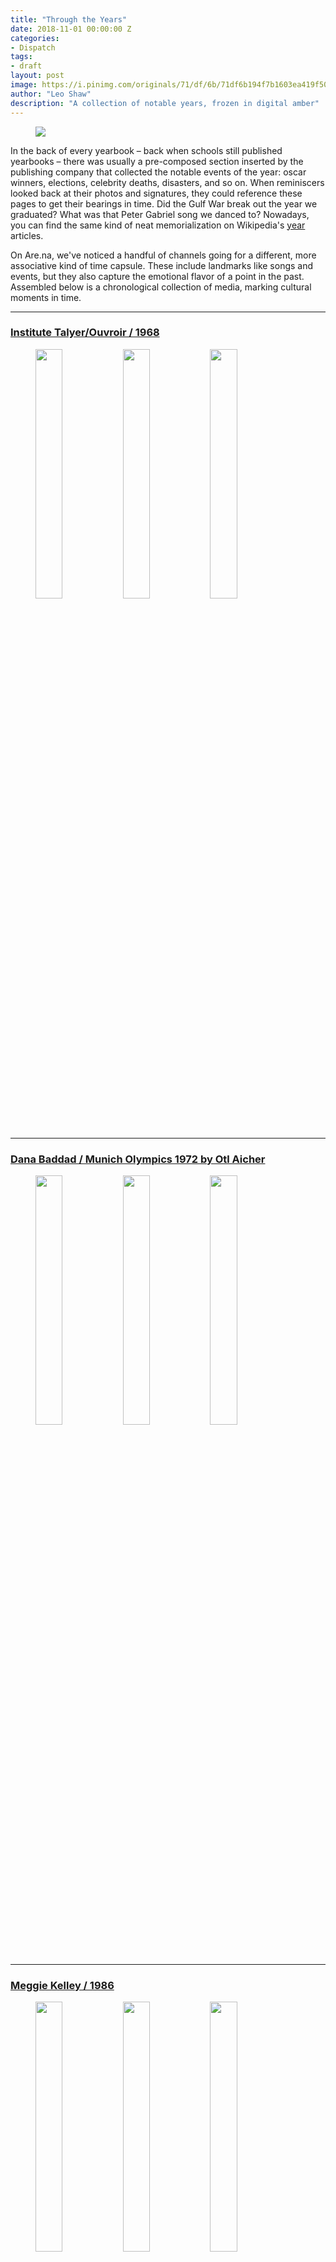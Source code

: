 ```yaml
---
title: "Through the Years"
date: 2018-11-01 00:00:00 Z
categories:
- Dispatch
tags:
- draft
layout: post
image: https://i.pinimg.com/originals/71/df/6b/71df6b194f7b1603ea419f50d8d5bbaa.jpg
author: "Leo Shaw"
description: "A collection of notable years, frozen in digital amber"
---
```


<figure>
  <img src="https://i.pinimg.com/originals/71/df/6b/71df6b194f7b1603ea419f50d8d5bbaa.jpg" />
</figure>

In the back of every yearbook – back when schools still published yearbooks – there was usually a pre-composed section inserted by the publishing company that collected the notable events of the year: oscar winners, elections, celebrity deaths, disasters, and so on. When reminiscers looked back at their photos and signatures, they could reference these pages to get their bearings in time. Did the Gulf War break out the year we graduated? What was that Peter Gabriel song we danced to? Nowadays, you can find the same kind of neat memorialization on Wikipedia's [year](https://en.wikipedia.org/wiki/2004) articles. 

On Are.na, we've noticed a handful of channels going for a different, more associative kind of time capsule. These include landmarks like songs and events, but they also capture the emotional flavor of a point in the past. Assembled below is a chronological collection of media, marking cultural moments in time.

---

### [Institute Talyer/Ouvroir / 1968](https://www.are.na/institute-talyer-ouvroir/one-nine-six-eight-1521779569)


<figure>
  <img src="https://d2w9rnfcy7mm78.cloudfront.net/991492/square_8b99df675bb684e6f106455c86ca1a1e.jpg" style="display:inline-block; width: 32%; margin-top: 0; vertical-align: top;" />
  <img src="https://d2w9rnfcy7mm78.cloudfront.net/440594/square_bed1f28e90ab66e5ec972d698e5b1c26.jpg" style="display:inline-block; width: 32%; margin-top: 0; vertical-align: top;" />
  <img src="https://d2w9rnfcy7mm78.cloudfront.net/1597061/square_a02033c5e1a69f74f8f3a3a32d23763c.jpg" style="display:inline-block; width: 32%; margin-top: 0; vertical-align: top;" />

</figure>

---

### [Dana Baddad / Munich Olympics 1972 by Otl Aicher](https://www.are.na/dana-baddad/munich-olympics-1972-by-otl-aicher)

<figure>
  <img src="https://d2w9rnfcy7mm78.cloudfront.net/818830/square_204df0b0833f27c5d85b0d83c7270d91.jpg" style="display:inline-block; width: 32%; margin-top: 0; vertical-align: top;" />
  <img src="https://d2w9rnfcy7mm78.cloudfront.net/818801/square_cb0c861e165f3e504670b0cf7eb2e7ee.jpg" style="display:inline-block; width: 32%; margin-top: 0; vertical-align: top;" />
  <img src="https://d2w9rnfcy7mm78.cloudfront.net/818790/square_a636f07519cd323029b837d15cd256f8.jpg" style="display:inline-block; width: 32%; margin-top: 0; vertical-align: top;" />

</figure>

---

### [Meggie Kelley / 1986](https://www.are.na/erin-schneider/la-freeway-memorials)

<figure>
  <img src="https://d2w9rnfcy7mm78.cloudfront.net/837138/square_6a6ca268d69a738e2a00a4f79123a8ab.png" style="display:inline-block; width: 32%; margin-top: 0; vertical-align: top;" />
  <img src="https://d2w9rnfcy7mm78.cloudfront.net/22039/square_a575ed9de1d15bf4232f671aad57da2e.jpg" style="display:inline-block; width: 32%; margin-top: 0; vertical-align: top;" />
  <img src="https://d2w9rnfcy7mm78.cloudfront.net/1617156/square_1ad2b9c12a89985a668979ecc4fab47a.jpg" style="display:inline-block; width: 32%; margin-top: 0; vertical-align: top;" />

</figure>



---



### [Aura Library / 1993](https://www.are.na/aura-library/one-nine-nine-three)


<figure>
<img src="https://d2w9rnfcy7mm78.cloudfront.net/2570379/square_8285b5517d544a6c1a59a64dc570a656.jpg" style="display:inline-block; width: 32%; margin-top: 0; vertical-align: top;" />
<img src="https://d2w9rnfcy7mm78.cloudfront.net/2570402/square_a204e5aad8ca5bf49eecf14a5775221c.jpg" style="display:inline-block; width: 32%; margin-top: 0; vertical-align: top;" />
<img src="https://d2w9rnfcy7mm78.cloudfront.net/2570371/square_9692a637fef0602b05819b662613aca4.jpg" style="display:inline-block; width: 32%; margin-top: 0; vertical-align: top;" />
</figure>

---

### [Rohan Chaurasia / Cyber Spa 2050](https://www.are.na/rohan-chaurasia/cyber-spa-2050)



<figure>
<img src="https://d2w9rnfcy7mm78.cloudfront.net/550313/square_44bb1635f2d6cba6ea3d779fb0805b6d.jpg" style="display:inline-block; width: 32%; margin-top: 0; vertical-align: top;" />
<img src="https://d2w9rnfcy7mm78.cloudfront.net/642292/square_562bbfe8d6082cd97db7ece5d55e90f8.jpg" style="display:inline-block; width: 32%; margin-top: 0; vertical-align: top;" />
<img src="https://d2w9rnfcy7mm78.cloudfront.net/899591/square_c2b4bda3e850aa42a33a9156e3a10b99.jpg" style="display:inline-block; width: 32%; margin-top: 0; vertical-align: top;" />
</figure>

---

Are.na Dispatch is a biweekly selection of new blog posts and notable channels, selected by the Are.na team and community. [Subscribe here](https://mailchi.mp/are.na/dispatch).
